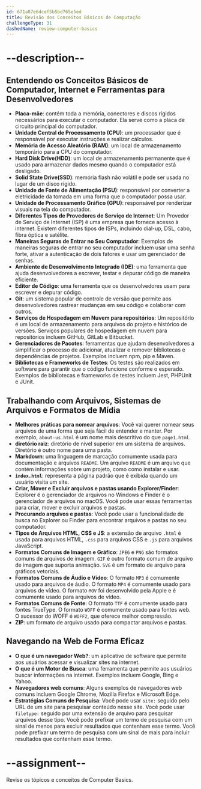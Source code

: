```yaml
---
id: 671a87e6dcef5b5bd765e5ed
title: Revisão dos Conceitos Básicos de Computação
challengeType: 31
dashedName: review-computer-basics
---
```


# --description--

## Entendendo os Conceitos Básicos de Computador, Internet e Ferramentas para Desenvolvedores

- **Placa-mãe**: contém toda a memória, conectores e discos rígidos necessários para executar o computador. Ela serve como a placa de circuito principal do computador.
- **Unidade Central de Processamento (CPU)**: um processador que é responsável por executar instruções e realizar cálculos. 
- **Memória de Acesso Aleatório (RAM)**: um local de armazenamento temporário para a CPU do computador.
- **Hard Disk Drive(HDD)**: um local de armazenamento permanente que é usado para armazenar dados mesmo quando o computador está desligado.
- **Solid State Drive(SSD)**: memória flash não volátil e pode ser usada no lugar de um disco rígido.
- **Unidade de Fonte de Alimentação (PSU)**: responsável por converter a eletricidade da tomada em uma forma que o computador possa usar.
- **Unidade de Processamento Gráfico (GPU)**: responsável por renderizar visuais na tela do computador.
- **Diferentes Tipos de Provedores de Serviço de Internet**: Um Provedor de Serviço de Internet (ISP) é uma empresa que fornece acesso à internet. Existem diferentes tipos de ISPs, incluindo dial-up, DSL, cabo, fibra óptica e satélite.
- **Maneiras Seguras de Entrar no Seu Computador**: Exemplos de maneiras seguras de entrar no seu computador incluem usar uma senha forte, ativar a autenticação de dois fatores e usar um gerenciador de senhas.
- **Ambiente de Desenvolvimento Integrado (IDE)**: uma ferramenta que ajuda desenvolvedores a escrever, testar e depurar código de maneira eficiente. 
- **Editor de Código**: uma ferramenta que os desenvolvedores usam para escrever e depurar código. 
- **Git**: um sistema popular de controle de versão que permite aos desenvolvedores rastrear mudanças em seu código e colaborar com outros.
- **Serviços de Hospedagem em Nuvem para repositórios**: Um repositório é um local de armazenamento para arquivos do projeto e histórico de versões. Serviços populares de hospedagem em nuvem para repositórios incluem GitHub, GitLab e Bitbucket.
- **Gerenciadores de Pacotes**: ferramentas que ajudam desenvolvedores a simplificar o processo de adicionar, atualizar e remover bibliotecas e dependências de projetos. Exemplos incluem npm, pip e Maven.
- **Bibliotecas e Frameworks de Testes**: Os testes são realizados em software para garantir que o código funcione conforme o esperado. Exemplos de bibliotecas e frameworks de testes incluem Jest, PHPUnit e JUnit.

## Trabalhando com Arquivos, Sistemas de Arquivos e Formatos de Mídia

- **Melhores práticas para nomear arquivos**: Você vai querer nomear seus arquivos de uma forma que seja fácil de entender e manter. Por exemplo, `about-us.html` é um nome mais descritivo do que `page1.html`.
- **diretório raiz**: diretório de nível superior em um sistema de arquivos. Diretório é outro nome para uma pasta.
- **Markdown**: uma linguagem de marcação comumente usada para documentação e arquivos `README`. Um arquivo `README` é um arquivo que contém informações sobre um projeto, como como instalar e usar.
- **`index.html`**: representa a página padrão que é exibida quando um usuário visita um site.
- **Criar, Mover e Excluir arquivos e pastas usando Explorer/Finder**: Explorer é o gerenciador de arquivos no Windows e Finder é o gerenciador de arquivos no macOS. Você pode usar essas ferramentas para criar, mover e excluir arquivos e pastas.
- **Procurando arquivos e pastas**: Você pode usar a funcionalidade de busca no Explorer ou Finder para encontrar arquivos e pastas no seu computador.
- **Tipos de Arquivos HTML, CSS e JS**: a extensão de arquivo `.html` é usada para arquivos HTML, `.css` para arquivos CSS e `.js` para arquivos JavaScript.
- **Formatos Comuns de Imagem e Gráfico**: `JPEG` e `PNG` são formatos comuns de arquivos de imagem. `GIF` é outro formato comum de arquivo de imagem que suporta animação. `SVG` é um formato de arquivo para gráficos vetoriais.
- **Formatos Comuns de Áudio e Vídeo**: O formato `MP3` é comumente usado para arquivos de áudio. O formato `MP4` é comumente usado para arquivos de vídeo. O formato `MOV` foi desenvolvido pela Apple e é comumente usado para arquivos de vídeo.
- **Formatos Comuns de Fonte**: O formato `TTF` é comumente usado para fontes TrueType. O formato `WOFF` é comumente usado para fontes web. O sucessor do WOFF é `WOFF2`, que oferece melhor compressão.
- **ZIP**: um formato de arquivo usado para compactar arquivos e pastas. 

## Navegando na Web de Forma Eficaz

- **O que é um navegador Web?**: um aplicativo de software que permite aos usuários acessar e visualizar sites na internet.
- **O que é um Motor de Busca**: uma ferramenta que permite aos usuários buscar informações na internet. Exemplos incluem Google, Bing e Yahoo.
- **Navegadores web comuns**: Alguns exemplos de navegadores web comuns incluem Google Chrome, Mozilla Firefox e Microsoft Edge.
- **Estratégias Comuns de Pesquisa**: Você pode usar `site:` seguido pelo URL de um site para pesquisar conteúdo nesse site. Você pode usar `filetype:` seguido por uma extensão de arquivo para pesquisar arquivos desse tipo. Você pode prefixar um termo de pesquisa com um sinal de menos para excluir resultados que contenham esse termo. Você pode prefixar um termo de pesquisa com um sinal de mais para incluir resultados que contenham esse termo.

# --assignment--

Revise os tópicos e conceitos de Computer Basics.

